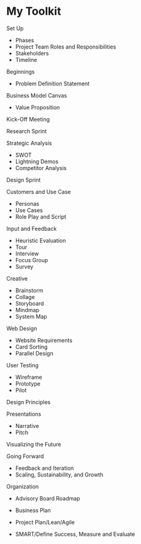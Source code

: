 # My Toolkit

Set Up
* Phases
* Project Team Roles and Responsibilities
* Stakeholders
* Timeline

Beginnings
* Problem Definition Statement

Business Model Canvas
* Value Proposition

Kick-Off Meeting

Research Sprint

Strategic Analysis
* SWOT
* Lightning Demos
* Competitor Analysis

Design Sprint

Customers and Use Case
* Personas
* Use Cases
* Role Play and Script

Input and Feedback
* Heuristic Evaluation
* Tour
* Interview
* Focus Group
* Survey

Creative
* Brainstorm
* Collage
* Storyboard
* Mindmap
* System Map

Web Design
* Website Requirements
* Card Sorting 
* Parallel Design

User Testing
* Wireframe
* Prototype
* Pilot

Design Principles

Presentations
* Narrative
* Pitch

Visualizing the Future

Going Forward
* Feedback and Iteration
* Scaling, Sustainability, and Growth

Organization
* Advisory Board Roadmap


* Business Plan
* Project Plan/Lean/Agile
* SMART/Define Success, Measure and Evaluate


